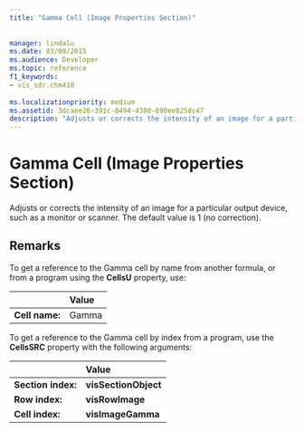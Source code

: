 ```yaml
---
title: "Gamma Cell (Image Properties Section)"
 
 
manager: lindalu
ms.date: 03/09/2015
ms.audience: Developer
ms.topic: reference
f1_keywords:
- vis_sdr.chm410
 
ms.localizationpriority: medium
ms.assetid: 3dcaee26-391c-0494-4380-890ee825dc47
description: "Adjusts or corrects the intensity of an image for a particular output device, such as a monitor or scanner. The default value is 1 (no correction)."
---
```


# Gamma Cell (Image Properties Section)

Adjusts or corrects the intensity of an image for a particular output device, such as a monitor or scanner. The default value is 1 (no correction).
  
## Remarks

To get a reference to the Gamma cell by name from another formula, or from a program using the **CellsU** property, use: 
  
||Value |
|:-----|:-----|
| **Cell name:**  <br/> | Gamma  <br/> |
   
To get a reference to the Gamma cell by index from a program, use the **CellsSRC** property with the following arguments: 
  
||Value |
|:-----|:-----|
| **Section index:**  <br/> |**visSectionObject** <br/> |
| **Row index:**  <br/> |**visRowImage** <br/> |
| **Cell index:**  <br/> |**visImageGamma** <br/> |
   

